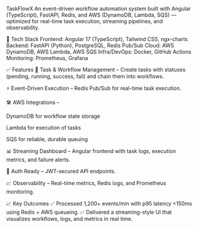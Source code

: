 TaskFlowX
An event-driven workflow automation system built with Angular (TypeScript), FastAPI, Redis, and AWS (DynamoDB, Lambda, SQS) — optimized for real-time task execution, streaming pipelines, and observability.

🔧 Tech Stack
Frontend: Angular 17 (TypeScript), Tailwind CSS, ngx-charts
Backend: FastAPI (Python), PostgreSQL, Redis Pub/Sub
Cloud: AWS DynamoDB, AWS Lambda, AWS SQS
Infra/DevOps: Docker, GitHub Actions
Monitoring: Prometheus, Grafana


✅ Features
🔗 Task & Workflow Management – Create tasks with statuses (pending, running, success, fail) and chain them into workflows.

⚡ Event-Driven Execution – Redis Pub/Sub for real-time task execution.


🛠️ AWS Integrations –

DynamoDB for workflow state storage

Lambda for execution of tasks

SQS for reliable, durable queuing

📊 Streaming Dashboard – Angular frontend with task logs, execution metrics, and failure alerts.

🔐 Auth Ready – JWT-secured API endpoints.

📈 Observability – Real-time metrics, Redis logs, and Prometheus monitoring.



📈 Key Outcomes
✅ Processed 1,200+ events/min with p95 latency <150ms using Redis + AWS queueing.
✅ Delivered a streaming-style UI that visualizes workflows, logs, and metrics in real time.

